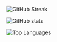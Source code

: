 ![GitHub Streak](https://github-readme-streak-stats.herokuapp.com/?user=gh0stintheshe11&theme=dark&hide_border=true&mode=weekly&background=00000000&ring=c5003c&fire=c5003c&currStreakLabel=00f0ff&sideLabels=00f0ff&sideNums=c5003c&currStreakNum=c5003c&dates=f8e602&stroke=00f0ff)

![GitHub stats](https://github-readme-stats-delta-amber.vercel.app/api?username=gh0stintheshe11&include_all_commits=true&show_icons=true&theme=dark&hide_border=true&bg_color=00000000&rank_icon=percentile&text_color=f8e602&icon_color=00f0ff&ring_color=00f0ff&hide_title=true&show=reviews,discussions_started,discussions_answered,prs_merged,prs_merged_percentage)

![Top Languages](https://github-readme-stats-delta-amber.vercel.app/api/top-langs/?username=gh0stintheshe11&layout=donut-vertical&theme=dark&hide_border=true&bg_color=00000000&langs_count=20&hide_title=true&size_weight=0.5&count_weight=0.5&text_color=f8e602)
